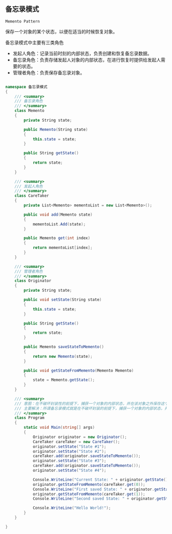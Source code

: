 ## 备忘录模式

```Memento Pattern```

保存一个对象的某个状态，以便在适当的时候恢复对象。

备忘录模式中主要有三类角色

 * 发起人角色：记录当前时刻的内部状态，负责创建和恢复备忘录数据。
 * 备忘录角色：负责存储发起人对象的内部状态，在进行恢复时提供给发起人需要的状态。
 * 管理者角色：负责保存备忘录对象。

```c#

namespace 备忘录模式
{
    /// <summary>
    /// 备忘录角色
    /// </summary>
    class Memento
    {
        private String state;

        public Memento(String state)
        {
            this.state = state;
        }

        public String getState()
        {
            return state;
        }
    }

    /// <summary>
    /// 发起人角色
    /// </summary>
    class CareTaker
    {
        private List<Memento> mementoList = new List<Memento>();

        public void add(Memento state)
        {
            mementoList.Add(state);
        }

        public Memento get(int index)
        {
            return mementoList[index];
        }
    }

    /// <summary>
    /// 管理者角色
    /// </summary>
    class Originator
    {
        private String state;

        public void setState(String state)
        {
            this.state = state;
        }

        public String getState()
        {
            return state;
        }

        public Memento saveStateToMemento()
        {
            return new Memento(state);
        }

        public void getStateFromMemento(Memento Memento)
        {
            state = Memento.getState();
        }
    }

    /// <summary>
    /// 意图：在不破坏封装性的前提下，捕获一个对象的内部状态，并在该对象之外保存这个状态。
    /// 主要解决：所谓备忘录模式就是在不破坏封装的前提下，捕获一个对象的内部状态，并在该对象之外保存这个状态，这样可以在以后将对象恢复到原先保存的状态。
    /// </summary>
    class Program
    {
        static void Main(string[] args)
        {
            Originator originator = new Originator();
            CareTaker careTaker = new CareTaker();
            originator.setState("State #1");
            originator.setState("State #2");
            careTaker.add(originator.saveStateToMemento());
            originator.setState("State #3");
            careTaker.add(originator.saveStateToMemento());
            originator.setState("State #4");

            Console.WriteLine("Current State: " + originator.getState());
            originator.getStateFromMemento(careTaker.get(0));
            Console.WriteLine("First saved State: " + originator.getState());
            originator.getStateFromMemento(careTaker.get(1));
            Console.WriteLine("Second saved State: " + originator.getState());

            Console.WriteLine("Hello World!");
        }
    }

}

```